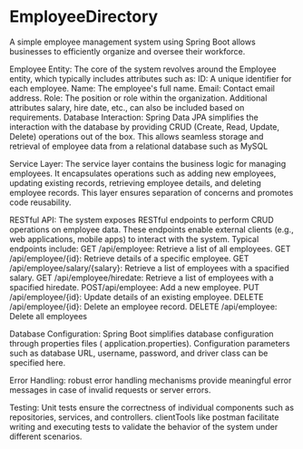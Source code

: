 # EmployeeDirectory
A simple employee management system using Spring Boot allows businesses to efficiently organize and oversee their workforce.

Employee Entity: The core of the system revolves around the Employee entity, which typically includes attributes such as:
ID: A unique identifier for each employee.
Name: The employee's full name.
Email: Contact email address.
Role: The position or role within the organization.
Additional attributes salary, hire date, etc., can also be included based on requirements.
Database Interaction: Spring Data JPA simplifies the interaction with the database by providing CRUD (Create, Read, Update, Delete) operations out of the box. This allows seamless storage and retrieval of employee data from a relational database such as MySQL 

Service Layer: The service layer contains the business logic for managing employees. It encapsulates operations such as adding new employees, updating existing records, retrieving employee details, and deleting employee records. This layer ensures separation of concerns and promotes code reusability.

RESTful API: The system exposes RESTful endpoints to perform CRUD operations on employee data. These endpoints enable external clients (e.g., web applications, mobile apps) to interact with the system. Typical endpoints include:
GET /api/employee: Retrieve a list of all employees.
GET /api/employee/{id}: Retrieve details of a specific employee.
GET /api/employee/salary/{salary}: Retrieve a list of  employees with a spacified salary.
GET /api/employee/hiredate: Retrieve a list of  employees with a spacified hiredate.
POST/api/employee: Add a new employee.
PUT /api/employee/{id}: Update details of an existing employee.
DELETE /api/employee/{id}: Delete an employee record.
DELETE /api/employee: Delete all employees

Database Configuration: Spring Boot simplifies database configuration through properties files ( application.properties). Configuration parameters such as database URL, username, password, and driver class can be specified here.

Error Handling: robust error handling mechanisms provide meaningful error messages in case of invalid requests or server errors.

Testing: Unit tests ensure the correctness of individual components such as repositories, services, and controllers. clientTools like postman facilitate writing and executing tests to validate the behavior of the system under different scenarios.
